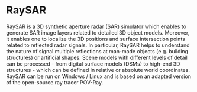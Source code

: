 # RaySAR
RaySAR is a 3D synthetic aperture radar (SAR) simulator which enables to generate SAR image layers related to detailed 3D object models. Moreover, it enables one to localize the 3D positions and surface intersection points related to reflected radar signals. In particular, RaySAR helps to understand the nature of signal multiple reflections at man-made objects (e.g. building structures) or artificial shapes. Scene models with different levels of detail can be processed - from digital surface models (DSMs) to high-end 3D structures - which can be defined in relative or absolute world coordinates. RaySAR can be run on Windows / Linux and is based on an adapted version of the open-source ray tracer POV-Ray.
